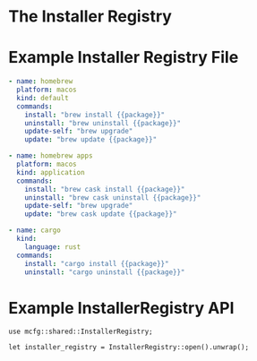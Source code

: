 # The Installer Registry

# Example Installer Registry File

```yaml
- name: homebrew
  platform: macos
  kind: default
  commands:
    install: "brew install {{package}}"
    uninstall: "brew uninstall {{package}}"
    update-self: "brew upgrade"
    update: "brew update {{package}}"

- name: homebrew apps
  platform: macos
  kind: application
  commands:
    install: "brew cask install {{package}}"
    uninstall: "brew cask uninstall {{package}}"
    update-self: "brew upgrade"
    update: "brew cask update {{package}}"

- name: cargo
  kind:
    language: rust
  commands:
    install: "cargo install {{package}}"
    uninstall: "cargo uninstall {{package}}"
```

# Example InstallerRegistry API

```rust,no_run
use mcfg::shared::InstallerRegistry;

let installer_registry = InstallerRegistry::open().unwrap();
```

